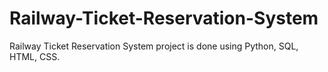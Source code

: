 # Railway-Ticket-Reservation-System

Railway Ticket Reservation System project is done using Python, SQL, HTML, CSS.